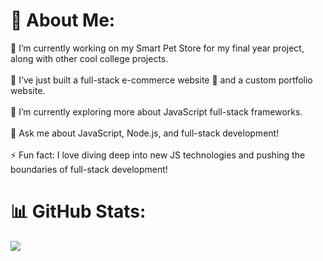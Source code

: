 # 💫 About Me:
🔭 I’m currently working on my Smart Pet Store for my final year project, along with other cool college projects.<br><br>👯 I’ve just built a full-stack e-commerce website 🛒 and a custom portfolio website.<br><br>🌱 I’m currently exploring more about JavaScript full-stack frameworks.<br><br>💬 Ask me about JavaScript, Node.js, and full-stack development!<br><br>⚡ Fun fact: I love diving deep into new JS technologies and pushing the boundaries of full-stack development!

# 📊 GitHub Stats:
![](https://nirzak-streak-stats.vercel.app/?user=ssarthaks&theme=dark&hide_border=false)
